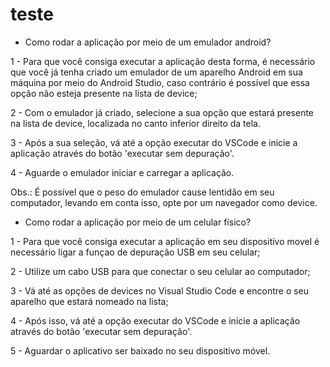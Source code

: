 # teste

- Como rodar a aplicação por meio de um emulador android?

1 - Para que você consiga executar a aplicação desta forma, é necessário que você já tenha criado um emulador de um aparelho Android em sua máquina por meio do Android Studio, caso contrário é possível que essa opção não esteja presente na lista de device;


2 - Com o emulador já criado, selecione a sua opção que estará presente na lista de device, localizada no canto inferior direito da tela.

3 - Após a sua seleção, vá até a opção executar do VSCode e inicie a aplicação através do botão 'executar sem depuração'.

4 - Aguarde o emulador iniciar e carregar a aplicação.

Obs.: É possível que o peso do emulador cause lentidão em seu computador, levando em conta isso, opte por um navegador como device.


- Como rodar a aplicação por meio de um celular físico?

1 - Para que você consiga executar a aplicação em seu dispositivo movel é necessário ligar a funçao de depuração USB em seu celular;

2 - Utilize um cabo USB para que conectar o seu celular ao computador;

3 - Vá até as opções de devices no Visual Studio Code e encontre o seu aparelho que estará nomeado na lista;

4 - Após isso, vá até a opção executar do VSCode e inicie a aplicação através do botão 'executar sem depuração'.

5 - Aguardar o aplicativo ser baixado no seu dispositivo móvel.
